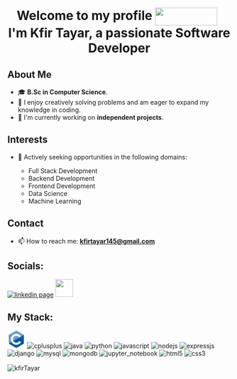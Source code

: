 <h1 align="center">Welcome to my profile
<a href="https://github.com/KfirTayar"><img src="https://media.giphy.com/media/Qo2dupDib32rkTY4hX/giphy.gif" width="140", height="40" style="vertical-align: middle; margin-right: 10px;"/></a><br>I'm Kfir Tayar, a passionate Software Developer</br></h1>

## About Me

- 🎓 **B.Sc in Computer Science**.
- 🌟 I enjoy creatively solving problems and am eager to expand my knowledge in coding.
- 🔨 I'm currently working on **independent projects**.

## Interests

- 🌱 Actively seeking opportunities in the following domains:
  
  - Full Stack Development
  - Backend Development
  - Frontend Development
  - Data Science
  - Machine Learning

## Contact

- 📫 How to reach me: **kfirtayar145@gmail.com**

## Socials:

<p align="left">
<a href="https://www.linkedin.com/in/kfir-tayar/" target="blank"><img src="https://cdn.jsdelivr.net/gh/devicons/devicon/icons/linkedin/linkedin-original.svg" 
alt="linkedin page" height="40" width="40" /></a>
<a href="https://github.com/KfirTayar" target="blank"><img src="https://cdn.jsdelivr.net/gh/devicons/devicon/icons/github/github-original.svg" height="40" width="40" />
</a></p>

## My Stack:
<p align="left"><img src="https://raw.githubusercontent.com/devicons/devicon/master/icons/c/c-original.svg" alt="c" width="40" height="40"/>
<img src="https://cdn.jsdelivr.net/gh/devicons/devicon/icons/cplusplus/cplusplus-original.svg" alt="cplusplus" width="40" height="40"/>
<img src="https://cdn.jsdelivr.net/gh/devicons/devicon/icons/java/java-original-wordmark.svg" alt="java" width="40" height="40"/>
<img src="https://cdn.jsdelivr.net/gh/devicons/devicon/icons/python/python-original-wordmark.svg" alt="python" width="40" height="40"/>
<img src="https://cdn.jsdelivr.net/gh/devicons/devicon/icons/javascript/javascript-original.svg" alt="javascript" width="40" height="40"/>
<img src="https://cdn.jsdelivr.net/gh/devicons/devicon/icons/nodejs/nodejs-original-wordmark.svg" alt="nodejs" width="40" height="40"/>
<img src="https://cdn.jsdelivr.net/gh/devicons/devicon/icons/express/express-original-wordmark.svg" alt="expressjs" width="40" height="40"/>
<img src="https://cdn.jsdelivr.net/gh/devicons/devicon/icons/django/django-plain-wordmark.svg" alt="django" width="40" height="40"/>
<img src="https://cdn.jsdelivr.net/gh/devicons/devicon/icons/mysql/mysql-original-wordmark.svg" alt="mysql" width="40" height="40"/>
<img src="https://cdn.jsdelivr.net/gh/devicons/devicon/icons/mongodb/mongodb-original-wordmark.svg" alt="mongodb" width="40" height="40"/>
<img src="https://cdn.jsdelivr.net/gh/devicons/devicon/icons/jupyter/jupyter-original-wordmark.svg" alt="jupyter_notebook" width="40" height="40"/>
<img src="https://cdn.jsdelivr.net/gh/devicons/devicon/icons/html5/html5-plain-wordmark.svg" alt="html5" width="40" height="40"/>
<img src="https://cdn.jsdelivr.net/gh/devicons/devicon/icons/css3/css3-plain-wordmark.svg" alt="css3" width="40" height="40"/>
</p>


<p><img align="center" src="https://github-readme-stats-sigma-five.vercel.app/api/top-langs?username=kfirTayar&show_icons=true&title_color=000000&bg_color=FFFFFF&locale=en&layout=compact" alt="kfirTayar" /></p>
